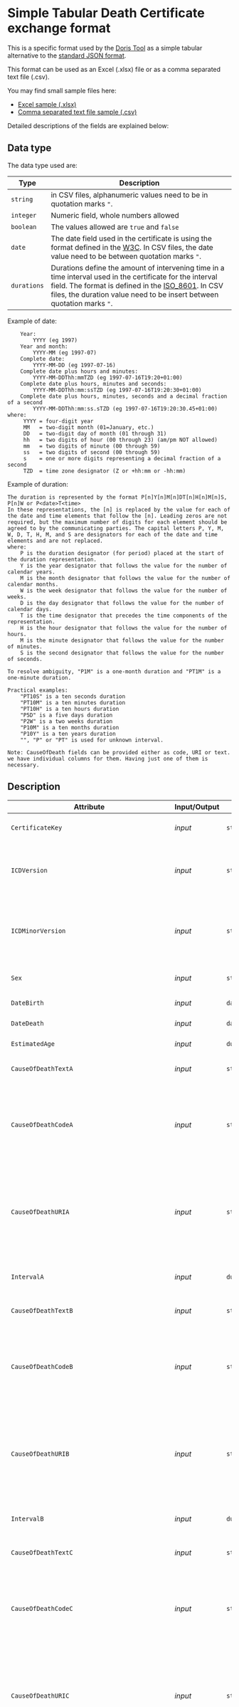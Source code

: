 ﻿# Simple Tabular Death Certificate exchange format

This is a specific format used by the [Doris Tool](https://icd.who.int/doris) as a simple tabular alternative to the [standard JSON format](json-format.md).

This format can be used as an Excel (.xlsx) file or as a comma separated text file (.csv). 

You may find small sample files here:
- [Excel sample (.xlsx)](sample.xlsx)
- [Comma separated text file sample (.csv)](sample.csv)

Detailed descriptions of the fields are explained below:

## Data type

The data type used are:

| Type | Description |
| --- | --- |
| `string` | in CSV files, alphanumeric values need to be in quotation marks `"`. |
| `integer` | Numeric field, whole numbers allowed |
| `boolean` | The values allowed are `true` and `false` |
| `date` | The date field used in the certificate is using the format defined in the [W3C](https://www.w3.org/TR/NOTE-datetime). In CSV files, the date value need to be between quotation marks `"`. |
| `durations` | Durations define the amount of intervening time in a time interval used in the certificate for the interval field. The format is defined in the [ISO_8601](https://en.wikipedia.org/wiki/ISO_8601#Durations). In CSV files, the duration value need to be insert between quotation marks `"`.|

Example of date:

```
    Year:
        YYYY (eg 1997)  
    Year and month:  
        YYYY-MM (eg 1997-07)  
    Complete date:  
        YYYY-MM-DD (eg 1997-07-16)  
    Complete date plus hours and minutes:  
        YYYY-MM-DDThh:mmTZD (eg 1997-07-16T19:20+01:00)  
    Complete date plus hours, minutes and seconds:  
        YYYY-MM-DDThh:mm:ssTZD (eg 1997-07-16T19:20:30+01:00)  
    Complete date plus hours, minutes, seconds and a decimal fraction of a second  
        YYYY-MM-DDThh:mm:ss.sTZD (eg 1997-07-16T19:20:30.45+01:00)
where:
     YYYY = four-digit year
     MM   = two-digit month (01=January, etc.)
     DD   = two-digit day of month (01 through 31)
     hh   = two digits of hour (00 through 23) (am/pm NOT allowed)
     mm   = two digits of minute (00 through 59)
     ss   = two digits of second (00 through 59)
     s    = one or more digits representing a decimal fraction of a second
     TZD  = time zone designator (Z or +hh:mm or -hh:mm)
```

Example of duration:

```
The duration is represented by the format P[n]Y[n]M[n]DT[n]H[n]M[n]S, P[n]W or P<date>T<time>
In these representations, the [n] is replaced by the value for each of the date and time elements that follow the [n]. Leading zeros are not required, but the maximum number of digits for each element should be agreed to by the communicating parties. The capital letters P, Y, M, W, D, T, H, M, and S are designators for each of the date and time elements and are not replaced.
where:
    P is the duration designator (for period) placed at the start of the duration representation.
    Y is the year designator that follows the value for the number of calendar years.
    M is the month designator that follows the value for the number of calendar months.
    W is the week designator that follows the value for the number of weeks.
    D is the day designator that follows the value for the number of calendar days.
    T is the time designator that precedes the time components of the representation.
    H is the hour designator that follows the value for the number of hours.
    M is the minute designator that follows the value for the number of minutes.
    S is the second designator that follows the value for the number of seconds.

To resolve ambiguity, "P1M" is a one-month duration and "PT1M" is a one-minute duration.

Practical examples:
    "PT10S" is a ten seconds duration
    "PT10M" is a ten minutes duration
    "PT10H" is a ten hours duration
    "P5D" is a five days duration
    "P2W" is a two weeks duration
    "P10M" is a ten months duration
    "P10Y" is a ten years duration
    "", "P" or "PT" is used for unknown interval.
```

```
Note: CauseOfDeath fields can be provided either as code, URI or text. we have individual columns for them. Having just one of them is necessary. 
```

## Description

| Attribute | Input/Output | Type | Description |
| --- | --- | --- | --- |
| `CertificateKey` | _input_ | `string` | Can be used to identify the certificate. |
| `ICDVersion` | _input_ | `string` | Specify the ICD revision used for the coding of the certificate. DORIS currently supports `ICD11`  |
| `ICDMinorVersion` | _input_ | `string` | Specify the ICD minor version used for the coding of the certificate associated to the ICD version. |
| `Sex` | _input_ | `string` | 1: Male, 2: Female, 9: Unknown |
| `DateBirth` | _input_ | `date` | _see date format above_ |
| `DateDeath` | _input_ | `date` | _see date format above_ |
| `EstimatedAge` | _input_ | `durations` | _see durations format above_ |
| `CauseOfDeathTextA` | _input_ | `string` | Cause field A. Textual conditions.  |
| `CauseOfDeathCodeA` | _input_ | `string` | Cause field A. Classification codes comma separated. Its allowed to use post coordination, i.e. “Stem A & Ext 1 / Stem B”.  |
| `CauseOfDeathURIA` | _input_ | `string` | Cause field A. Classification URI comma separated (Used only for ICD-11). Its allowed to use post coordination, i.e. “Stem A & Ext 1 / Stem B”. |
| `IntervalA` | _input_ | `durations` | Time interval from onset to death for Field A.|
| `CauseOfDeathTextB` | _input_ | `string` | Cause field B. Textual conditions. |
| `CauseOfDeathCodeB` | _input_ | `string` | Cause field B. Classification codes comma separated. Its allowed to use post coordination, i.e. “Stem A & Ext 1 / Stem B”. |
| `CauseOfDeathURIB` | _input_ | `string` | Cause field B. Classification URI comma separated (Used only for ICD-11). Its allowed to use post coordination, i.e. “Stem A & Ext 1 / Stem B”. |
| `IntervalB` | _input_ | `durations` | Time interval from onset to death for Field B. |
| `CauseOfDeathTextC` | _input_ | `string` | Cause field C. Textual conditions. |
| `CauseOfDeathCodeC` | _input_ | `string` | Cause field C. Classification codes comma separated. Its allowed to use post coordination, i.e. “Stem A & Ext 1 / Stem B”. |
| `CauseOfDeathURIC` | _input_ | `string` | Cause field C. Classification URI comma separated (Used only for ICD-11). Its allowed to use post coordination, i.e. “Stem A & Ext 1 / Stem B”. |
| `IntervalC` | _input_ | `durations` | Time interval from onset to death for Field C. |
| `CauseOfDeathTextD` | _input_ | `string` | Cause field D. Textual conditions. |
| `CauseOfDeathCodeD` | _input_ | `string` | Cause field D. Classification codes comma separated. Its allowed to use post coordination, i.e. “Stem A & Ext 1 / Stem B”. |
| `CauseOfDeathURID` | _input_ | `string` | Cause field D. Classification URI comma separated (Used only for ICD-11). Its allowed to use post coordination, i.e. “Stem A & Ext 1 / Stem B”. |
| `IntervalD` | _input_ | `durations`  |Time interval from onset to death for Field D. |
| `CauseOfDeathTextE` | _input_ | `string` | Cause field E. Textual conditions. |
| `CauseOfDeathCodeE` | _input_ | `string` | Cause field E. Classification codes comma separated. Its allowed to use post coordination, i.e. “Stem A & Ext 1 / Stem B”. |
| `CauseOfDeathURIE` | _input_ | `string` | Cause field E. Classification URI comma separated (Used only for ICD-11). Its allowed to use post coordination, i.e. “Stem A & Ext 1 / Stem B”. |
| `IntervalE` | _input_ | `durations` | Time interval from onset to death for Field E. |
| `CauseOfDeathTextPart2` | _input_ | `string` | Cause field Part2. Textual conditions. |
| `CauseOfDeathCodePart2` | _input_ | `string` | Cause field Part2. Classification codes comma separated. Its allowed to use post coordination, i.e. “Stem A & Ext 1 / Stem B”. |
| `CauseOfDeathURIPart2` | _input_ | `string` | Cause field Part2. Classification URI comma separated. Its allowed to use post coordination, i.e. “Stem A & Ext 1 / Stem B”. |
| `SurgeryWasPerformed` | _input_ | `integer` | 0: No, 1: Yes, 9: Unknown |
| `SurgeryDate` | _input_ | `date` | _see date format above_ |
| `SurgeryReason` | _input_ | `string` | If yes, specify reason for surgery (disease or condition). |
| `AutopsyWasRequested` | _input_ | `integer` | 0: No, 1: Yes, 9: Unknown |
| `AutopsyFindings` | _input_ | `integer` | 0: No, 1: Yes, 9: Unknown |
| `MannerOfDeath` | _input_ | `integer` | 0: Disease, 1: Accident, 2: Intentional self harm, 3: Assault, 4: Legal intervention, 5: War, 6: Could not be determined, 7: Pending investigation, 9: Unknown |
| `MannerOfDeathDateOfExternalCauseOrPoisoning` | _input_ | `date` | _see date format above_ |
| `MannerOfDeathDescriptionExternalCause` | _input_ | `string` | Description external cause. |
| `MannerOfDeathPlaceOfOccuranceExternalCause` | _input_ | `integer` | 0: At home, 1: Residential institution, 2: School, other institution, public administration area, 3: Sports and athletics area, 4: Street and highway, 5: Trade and service area, 6: Industrial and construction area, 7: Farm, 8: Other place, 9: Unknown |
| `FetalOrInfantDeathMultiplePregnancy` | _input_ | `integer` | 0: No, 1: Yes, 9: Unknown |
| `FetalOrInfantDeathStillborn` | _input_ | `integer` | 0: No, 1: Yes, 9: Unknown |
| `FetalOrInfantDeathDeathWithin24h` | _input_ | `integer` | If death within 24h specify number of hours survived. |
| `FetalOrInfantDeathBirthWeight` | _input_ | `integer` | Birth weight (in grams). |
| `FetalOrInfantDeathPregnancyWeeks` | _input_ | `integer` | Number of completed weeks of pregnancy. |
| `FetalOrInfantDeathAgeMother` | _input_ | `integer` | Age of mother (years). |
| `FetalOrInfantDeathPerinatalDescription` | _input_ | `string` | If death was perinatal, please state condition of mother that affected the fetus and newborn. |
| `MaternalDeathWasPregnant` | _input_ | `integer` | 0: No, 1: Yes, 9: Unknown |
| `MaternalDeathTimeFromPregnancy` | _input_ | `integer` | 0: "At time of death", 1: "Within 42 days before the death", 2: "Between 43 days up to 1 year before death", 3: "One year or more before death", 9: Unknown |
| `MaternalDeathPregnancyContribute` | _input_ | `integer` |  0: No, 1: Yes, 9: Unknown  |
| `UnderlyingCauseOfDeath` | _input_ | `string` | Manually assigned underlying cause of death provided as code (optional)|
| `UnderlyingCauseOfDeathURI` | _input_ | `string` | Manually assigned underlying cause of death provided as a linearization URI (optional) | 
| `Reject` | _output_ | `boolean` | `false` if the computation was able to select the underlying cause of death, `true` otherwise. The computation can fail for multiple reasons (codes not found in the specific linearization, implausibility of the coding, errors of the system.). The reason can be identified in the file logger or rule logger fields. |
| `Report` | _output_ | `string` | Overview of the steps used by the rule engine to select the Underlaying cause of death. |
| `Errors` | _output_ | `string` | Report field used in case errors occur during computation or rule engine has failed the computation. |
| `Warnings` | _output_ | `string` | Report field used in case the rule engine triggered warnings during the computation. |
| `UnderlyingCauseOfDeathComputed` | _output_ | `string` | Underlying cause of death computed by the system as code. (stem code only) |
| `UnderlyingCauseOfDeathComputedURI` | _output_ | `string` | Underlying cause of death computed by the system as URI (stem code only)|
| `UnderlyingCauseOfDeathComputedComplete` | _output_ | `string` | Underlying cause of death computed by the system (may include postcoordination combination)|
| `UnderlyingCauseOfDeathComputedCompleteURI` | _output_ | `string` | Underlying cause of death computed by the system as linearization URI (may include postcoordination combination) |

